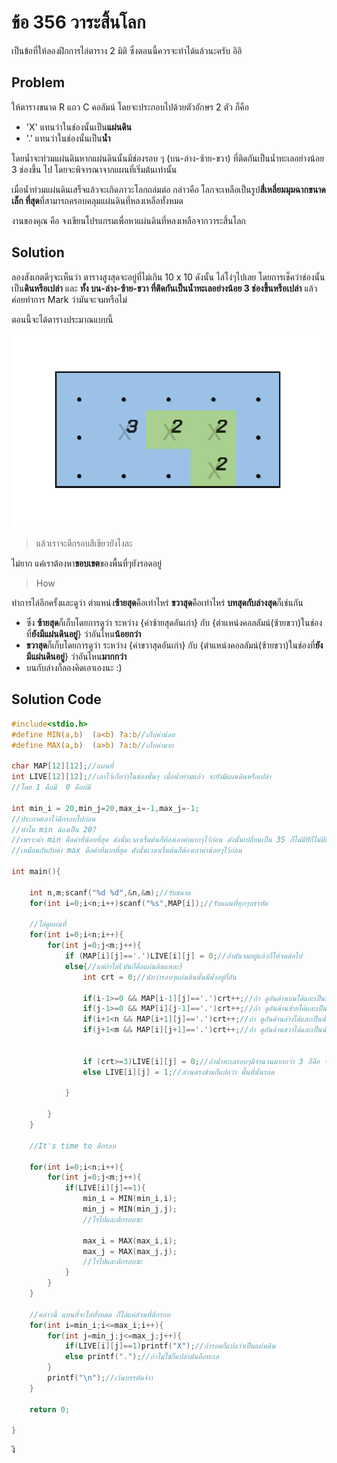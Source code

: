 # ข้อ 356 วาระสิ้นโลก

เป็นข้อที่ให้ลองฝึกการไล่ตาราง 2 มิติ ซึ่งตอนนี้ควรจะทำได้แล้วนะครับ อิอิ

## Problem
ให้ตารางขนาด R แถว C คอลัมน์ โดยจะประกอบไปด้วยตัวอักษร 2 ตัว ก็คือ 
* 'X' แทนว่าในช่องนั้นเป็น**แผ่นดิน**
* '.' แทนว่าในช่องนั้นเป็น**น้ำ**

โดยน้ำจะท่วมแผ่นดินหากแผ่นดินนั้นมีช่องรอบ ๆ (บน-ล่าง-ซ้าย-ขวา) ที่ติดกันเป็นน้ำทะเลอย่างน้อย 3 ช่องขึ้น
ไป โดยจะพิจารณาจากแผนที่เริ่มต้นเท่านั้น

เมื่อน้ำท่วมแผ่นดินเสร็จแล้วจะเกิดภาวะโลกถล่มต่อ กล่าวคือ โลกจะเหลือเป็นรูป**สี่เหลี่ยมมุมฉากขนาดเล็ก
ที่สุด**ที่สามารถครอบคลุมแผ่นดินที่หลงเหลือทั้งหมด

งานของคุณ คือ จงเขียนโปรแกรมเพื่อหาแผ่นดินที่หลงเหลือจากวาระสิ้นโลก 

## Solution
ลองสังเกตดีๆจะเห็นว่า ตารางสูงสุดจะอยู่ที่ไม่เกิน 10 x 10 ดังนั้น ไล่โง่ๆไปเลย
โดยการเช็คว่าช่องนั้นเป็น**ดินหรือเปล่า** และ **ทั้ง บน-ล่าง-ซ้าย-ขวา ที่ติดกันเป็นน้ำทะเลอย่างน้อย 3 ช่องขึ้นหรือเปล่า** แล้วค่อยทำการ Mark ว่ามันจะจมหรือไม่

ตอนนี้จะได้ตารางประมาณแบบนี้

![ตารางที่ไล่โง่ๆแล้ว](https://github.com/Nepumi/OTOG-Editorial-2020/blob/master/16-We%20need%20to%20go%20DEEPER/IMAGE/F.png?raw=true)

> แล้วเราจะตีกรอบสีเขียวยังไงละ

ไม่ยาก แค่เราต้องหา**ขอบเขต**ของพื้นที่ๆยังรอดอยู่

> How

ทำการไล่อีกครั้งและดูว่า ตำแหน่ง**ซ้ายสุด**คือเท่าไหร่ **ขวาสุด**คือเท่าไหร่ **บทสุดกับล่างสุด**ก็เช่นกัน
* ซึ่ง **ซ้ายสุด**ก็เก็บโดยการดูว่า ระหว่าง {ค่าซ้ายสุดอันเก่า} กับ {ตำแหน่งคอลลัมน์(ซ้ายขวา)ในช่องที่**ยังมีแผ่นดินอยู่**} ว่าอันไหน**น้อยกว่า**
* **ขวาสุด**ก็เก็บโดยการดูว่า ระหว่าง {ค่าขวาสุดอันเก่า} กับ {ตำแหน่งคอลลัมน์(ซ้ายขวา)ในช่องที่**ยังมีแผ่นดินอยู่**} ว่าอันไหน**มากกว่า**
* บนกับล่างก็ลองคิดเอาเองนะ :)

## Solution Code

```c
#include<stdio.h>
#define MIN(a,b)  (a<b) ?a:b//เก็บค่าน้อย
#define MAX(a,b)  (a>b) ?a:b//เก็บค่ามาก

char MAP[12][12];//แผนที่
int LIVE[12][12];//เอาไว้เก็บว่าในช่องนั้นๆ เมื่อน้ำท่วมแล้ว จะยังมีแผนดินหรือเปล่า
//โดย 1 คือมี  0 คือบ่มี

int min_i = 20,min_j=20,max_i=-1,max_j=-1;
//ประกาศเอาไว้ตีกรอบไปก่อน
//ทำไม min ต้องเป็น 20?
//เพราะค่า min คือค่าที่น้อยที่สุด ดังนั้นเวลาเรื่มต้นก็ต้องเอาค่ามากๆไว้ก่อน ดังนั้นเปลี่ยนเป็น 35 ก็ไม่มีปัก็ไม่มีปัญหา
//เหมือนกันกับค่า max คือค่าที่มากที่สุด ดังนั้นเวลาเรื่มต้นก็ต้องเอาค่าน้อยๆไว้ก่อน

int main(){

	int n,m;scanf("%d %d",&n,&m);//รับขนาด
	for(int i=0;i<n;i++)scanf("%s",MAP[i]);//รับแผนที่ทุกๆบรรทัด

	//ไล่ดูแผนที่
	for(int i=0;i<n;i++){
		for(int j=0;j<m;j++){
			if (MAP[i][j]=='.')LIVE[i][j] = 0;//ถ้ามันจมอยู่แล้วก็ให้จมต่อไป
			else{//แต่ถ้าไม่(มันก็คือแผ่นดินแหละ)
				int crt = 0;//นับว่ารอบๆแผ่นดินนั้นมีน้ำอยู่กี่อัน

				if(i-1>=0 && MAP[i-1][j]=='.')crt++;//ถ้า ดูอันด้านบนได้และเป็นน้ำก็บวกไปเล้ย
				if(j-1>=0 && MAP[i][j-1]=='.')crt++;//ถ้า ดูอันด้านซ้ายได้และเป็นน้ำก็บวกไปเล้ย
				if(i+1<n && MAP[i+1][j]=='.')crt++;//ถ้า ดูอันด้านล่างได้และเป็นน้ำก็บวกไปเล้ย
				if(j+1<m && MAP[i][j+1]=='.')crt++;//ถ้า ดูอันด้านขวาได้และเป็นน้ำก็บวกไปเล้ย

				
				if (crt>=3)LIVE[i][j] = 0;//ถ้าน้ำทะเลรอบๆมีจำนวนมากกว่า 3 ก็คือ จม F
				else LIVE[i][j] = 1;//ส่วนตรงข้ามก็แปลว่า พื้นที่นั้นรอด

			}

		}
	}

	//It's time to ตีกรอบ
	
	for(int i=0;i<n;i++){
		for(int j=0;j<m;j++){
			if(LIVE[i][j]==1){
				min_i = MIN(min_i,i);
				min_j = MIN(min_j,j);
				//ไรไปและตีกรอบซะ

				max_i = MAX(max_i,i);
				max_j = MAX(max_j,j);
				//ไรไปและตีกรอบซะ
			}
		}
	}

	//คล่าวนี้ แทนที่จะไล่ทั้งหมด ก็ไล่แค่ส่วนที่ตีกรอบ
	for(int i=min_i;i<=max_i;i++){
		for(int j=min_j;j<=max_j;j++){
			if(LIVE[i][j]==1)printf("X");//ถ้ารอดก็แปลว่าเป็นแผ่นดิน
			else printf(".");//ถ้าไม่ใช่ก็แปล่ามันคือทะเล
		}
		printf("\n");//เว้นบรรทัดจ้าา
	}

	return 0;

}

```
งิ
